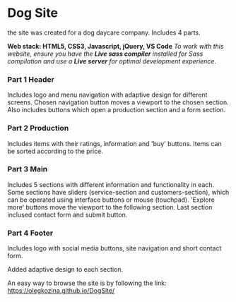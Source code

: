 # Dog Site

the site was created for a dog daycare company. Includes 4 parts.

**Web stack: HTML5, CSS3, Javascript, jQuery, VS Code**
*To work with this website, ensure you have the **Live sass compiler** installed for Sass compilation and use a **Live server** for optimal development experience.*

### Part 1 Header

Includes logo and menu navigation with adaptive design for different screens. Chosen navigation button moves a viewport to the chosen section. Also includes buttons which open a production section and a form section.

### Part 2 Production
Includes items with their ratings, information and 'buy' buttons. Items can be sorted according to the price. 

### Part 3 Main

Includes 5 sections with different information and functionality in each. Some sections have sliders (service-section and customers-section), which can be operated using interface buttons or mouse (touchpad). 'Explore more' buttons move the viewport to the following section. Last section inclused contact form and submit button.

### Part 4 Footer

Includes logo with social media buttons, site navigation and short contact form.


Added adaptive design to each section.

An easy way to browse the site is by following the link: https://olegkozina.github.io/DogSite/



